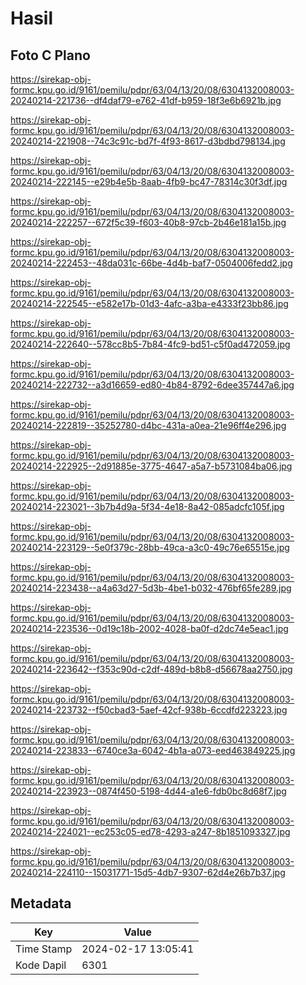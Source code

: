 # Hasil

## Foto C Plano

https://sirekap-obj-formc.kpu.go.id/9161/pemilu/pdpr/63/04/13/20/08/6304132008003-20240214-221736--df4daf79-e762-41df-b959-18f3e6b6921b.jpg

https://sirekap-obj-formc.kpu.go.id/9161/pemilu/pdpr/63/04/13/20/08/6304132008003-20240214-221908--74c3c91c-bd7f-4f93-8617-d3bdbd798134.jpg

https://sirekap-obj-formc.kpu.go.id/9161/pemilu/pdpr/63/04/13/20/08/6304132008003-20240214-222145--e29b4e5b-8aab-4fb9-bc47-78314c30f3df.jpg

https://sirekap-obj-formc.kpu.go.id/9161/pemilu/pdpr/63/04/13/20/08/6304132008003-20240214-222257--672f5c39-f603-40b8-97cb-2b46e181a15b.jpg

https://sirekap-obj-formc.kpu.go.id/9161/pemilu/pdpr/63/04/13/20/08/6304132008003-20240214-222453--48da031c-66be-4d4b-baf7-0504006fedd2.jpg

https://sirekap-obj-formc.kpu.go.id/9161/pemilu/pdpr/63/04/13/20/08/6304132008003-20240214-222545--e582e17b-01d3-4afc-a3ba-e4333f23bb86.jpg

https://sirekap-obj-formc.kpu.go.id/9161/pemilu/pdpr/63/04/13/20/08/6304132008003-20240214-222640--578cc8b5-7b84-4fc9-bd51-c5f0ad472059.jpg

https://sirekap-obj-formc.kpu.go.id/9161/pemilu/pdpr/63/04/13/20/08/6304132008003-20240214-222732--a3d16659-ed80-4b84-8792-6dee357447a6.jpg

https://sirekap-obj-formc.kpu.go.id/9161/pemilu/pdpr/63/04/13/20/08/6304132008003-20240214-222819--35252780-d4bc-431a-a0ea-21e96ff4e296.jpg

https://sirekap-obj-formc.kpu.go.id/9161/pemilu/pdpr/63/04/13/20/08/6304132008003-20240214-222925--2d91885e-3775-4647-a5a7-b5731084ba06.jpg

https://sirekap-obj-formc.kpu.go.id/9161/pemilu/pdpr/63/04/13/20/08/6304132008003-20240214-223021--3b7b4d9a-5f34-4e18-8a42-085adcfc105f.jpg

https://sirekap-obj-formc.kpu.go.id/9161/pemilu/pdpr/63/04/13/20/08/6304132008003-20240214-223129--5e0f379c-28bb-49ca-a3c0-49c76e65515e.jpg

https://sirekap-obj-formc.kpu.go.id/9161/pemilu/pdpr/63/04/13/20/08/6304132008003-20240214-223438--a4a63d27-5d3b-4be1-b032-476bf65fe289.jpg

https://sirekap-obj-formc.kpu.go.id/9161/pemilu/pdpr/63/04/13/20/08/6304132008003-20240214-223536--0d19c18b-2002-4028-ba0f-d2dc74e5eac1.jpg

https://sirekap-obj-formc.kpu.go.id/9161/pemilu/pdpr/63/04/13/20/08/6304132008003-20240214-223642--f353c90d-c2df-489d-b8b8-d56678aa2750.jpg

https://sirekap-obj-formc.kpu.go.id/9161/pemilu/pdpr/63/04/13/20/08/6304132008003-20240214-223732--f50cbad3-5aef-42cf-938b-6ccdfd223223.jpg

https://sirekap-obj-formc.kpu.go.id/9161/pemilu/pdpr/63/04/13/20/08/6304132008003-20240214-223833--6740ce3a-6042-4b1a-a073-eed463849225.jpg

https://sirekap-obj-formc.kpu.go.id/9161/pemilu/pdpr/63/04/13/20/08/6304132008003-20240214-223923--0874f450-5198-4d44-a1e6-fdb0bc8d68f7.jpg

https://sirekap-obj-formc.kpu.go.id/9161/pemilu/pdpr/63/04/13/20/08/6304132008003-20240214-224021--ec253c05-ed78-4293-a247-8b1851093327.jpg

https://sirekap-obj-formc.kpu.go.id/9161/pemilu/pdpr/63/04/13/20/08/6304132008003-20240214-224110--15031771-15d5-4db7-9307-62d4e26b7b37.jpg


## Metadata

| Key        | Value               |
| ---------- | ------------------- |
| Time Stamp | 2024-02-17 13:05:41 |
| Kode Dapil | 6301                |



